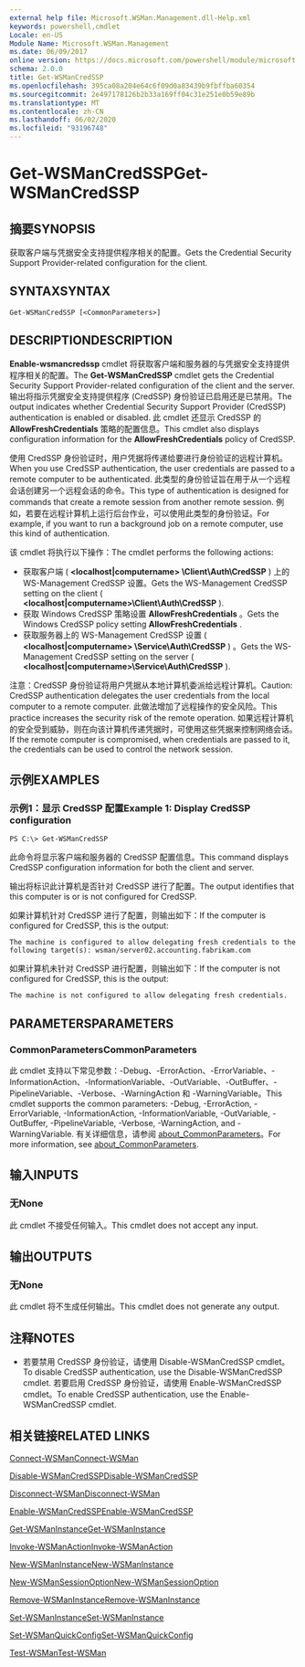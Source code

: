 ```yaml
---
external help file: Microsoft.WSMan.Management.dll-Help.xml
keywords: powershell,cmdlet
Locale: en-US
Module Name: Microsoft.WSMan.Management
ms.date: 06/09/2017
online version: https://docs.microsoft.com/powershell/module/microsoft.wsman.management/get-wsmancredssp?view=powershell-7.1&WT.mc_id=ps-gethelp
schema: 2.0.0
title: Get-WSManCredSSP
ms.openlocfilehash: 395ca08a204e64c6f09d0a83439b9fbffba60354
ms.sourcegitcommit: 2e497178126b2b33a169ff04c31e251e0b59e89b
ms.translationtype: MT
ms.contentlocale: zh-CN
ms.lasthandoff: 06/02/2020
ms.locfileid: "93196748"
---
```

# <span data-ttu-id="36eb6-103">Get-WSManCredSSP</span><span class="sxs-lookup"><span data-stu-id="36eb6-103">Get-WSManCredSSP</span></span>

## <span data-ttu-id="36eb6-104">摘要</span><span class="sxs-lookup"><span data-stu-id="36eb6-104">SYNOPSIS</span></span>
<span data-ttu-id="36eb6-105">获取客户端与凭据安全支持提供程序相关的配置。</span><span class="sxs-lookup"><span data-stu-id="36eb6-105">Gets the Credential Security Support Provider-related configuration for the client.</span></span>

## <span data-ttu-id="36eb6-106">SYNTAX</span><span class="sxs-lookup"><span data-stu-id="36eb6-106">SYNTAX</span></span>

```
Get-WSManCredSSP [<CommonParameters>]
```

## <span data-ttu-id="36eb6-107">DESCRIPTION</span><span class="sxs-lookup"><span data-stu-id="36eb6-107">DESCRIPTION</span></span>
<span data-ttu-id="36eb6-108">**Enable-wsmancredssp** cmdlet 将获取客户端和服务器的与凭据安全支持提供程序相关的配置。</span><span class="sxs-lookup"><span data-stu-id="36eb6-108">The **Get-WSManCredSSP** cmdlet gets the Credential Security Support Provider-related configuration of the client and the server.</span></span>
<span data-ttu-id="36eb6-109">输出将指示凭据安全支持提供程序 (CredSSP) 身份验证已启用还是已禁用。</span><span class="sxs-lookup"><span data-stu-id="36eb6-109">The output indicates whether Credential Security Support Provider (CredSSP) authentication is enabled or disabled.</span></span>
<span data-ttu-id="36eb6-110">此 cmdlet 还显示 CredSSP 的 **AllowFreshCredentials** 策略的配置信息。</span><span class="sxs-lookup"><span data-stu-id="36eb6-110">This cmdlet also displays configuration information for the **AllowFreshCredentials** policy of CredSSP.</span></span>

<span data-ttu-id="36eb6-111">使用 CredSSP 身份验证时，用户凭据将传递给要进行身份验证的远程计算机。</span><span class="sxs-lookup"><span data-stu-id="36eb6-111">When you use CredSSP authentication, the user credentials are passed to a remote computer to be authenticated.</span></span>
<span data-ttu-id="36eb6-112">此类型的身份验证旨在用于从一个远程会话创建另一个远程会话的命令。</span><span class="sxs-lookup"><span data-stu-id="36eb6-112">This type of authentication is designed for commands that create a remote session from another remote session.</span></span>
<span data-ttu-id="36eb6-113">例如，若要在远程计算机上运行后台作业，可以使用此类型的身份验证。</span><span class="sxs-lookup"><span data-stu-id="36eb6-113">For example, if you want to run a background job on a remote computer, use this kind of authentication.</span></span>

<span data-ttu-id="36eb6-114">该 cmdlet 将执行以下操作：</span><span class="sxs-lookup"><span data-stu-id="36eb6-114">The cmdlet performs the following actions:</span></span>

- <span data-ttu-id="36eb6-115">获取客户端 ( **\<localhost|computername\> \Client\Auth\CredSSP** ) 上的 WS-Management CredSSP 设置。</span><span class="sxs-lookup"><span data-stu-id="36eb6-115">Gets the WS-Management CredSSP setting on the client ( **\<localhost|computername\>\Client\Auth\CredSSP** ).</span></span>
- <span data-ttu-id="36eb6-116">获取 Windows CredSSP 策略设置 **AllowFreshCredentials** 。</span><span class="sxs-lookup"><span data-stu-id="36eb6-116">Gets the Windows CredSSP policy setting **AllowFreshCredentials** .</span></span>
- <span data-ttu-id="36eb6-117">获取服务器上的 WS-Management CredSSP 设置 ( **\<localhost|computername\> \Service\Auth\CredSSP** ) 。</span><span class="sxs-lookup"><span data-stu-id="36eb6-117">Gets the WS-Management CredSSP setting on the server ( **\<localhost|computername\>\Service\Auth\CredSSP** ).</span></span>

<span data-ttu-id="36eb6-118">注意：CredSSP 身份验证将用户凭据从本地计算机委派给远程计算机。</span><span class="sxs-lookup"><span data-stu-id="36eb6-118">Caution: CredSSP authentication delegates the user credentials from the local computer to a remote computer.</span></span>
<span data-ttu-id="36eb6-119">此做法增加了远程操作的安全风险。</span><span class="sxs-lookup"><span data-stu-id="36eb6-119">This practice increases the security risk of the remote operation.</span></span>
<span data-ttu-id="36eb6-120">如果远程计算机的安全受到威胁，则在向该计算机传递凭据时，可使用这些凭据来控制网络会话。</span><span class="sxs-lookup"><span data-stu-id="36eb6-120">If the remote computer is compromised, when credentials are passed to it, the credentials can be used to control the network session.</span></span>

## <span data-ttu-id="36eb6-121">示例</span><span class="sxs-lookup"><span data-stu-id="36eb6-121">EXAMPLES</span></span>

### <span data-ttu-id="36eb6-122">示例1：显示 CredSSP 配置</span><span class="sxs-lookup"><span data-stu-id="36eb6-122">Example 1: Display CredSSP configuration</span></span>

```
PS C:\> Get-WSManCredSSP
```

<span data-ttu-id="36eb6-123">此命令将显示客户端和服务器的 CredSSP 配置信息。</span><span class="sxs-lookup"><span data-stu-id="36eb6-123">This command displays CredSSP configuration information for both the client and server.</span></span>

<span data-ttu-id="36eb6-124">输出将标识此计算机是否针对 CredSSP 进行了配置。</span><span class="sxs-lookup"><span data-stu-id="36eb6-124">The output identifies that this computer is or is not configured for CredSSP.</span></span>

<span data-ttu-id="36eb6-125">如果计算机针对 CredSSP 进行了配置，则输出如下：</span><span class="sxs-lookup"><span data-stu-id="36eb6-125">If the computer is configured for CredSSP, this is the output:</span></span>

`The machine is configured to allow delegating fresh credentials to the following target(s): wsman/server02.accounting.fabrikam.com`

<span data-ttu-id="36eb6-126">如果计算机未针对 CredSSP 进行配置，则输出如下：</span><span class="sxs-lookup"><span data-stu-id="36eb6-126">If the computer is not configured for CredSSP, this is the output:</span></span>

`The machine is not configured to allow delegating fresh credentials.`

## <span data-ttu-id="36eb6-127">PARAMETERS</span><span class="sxs-lookup"><span data-stu-id="36eb6-127">PARAMETERS</span></span>

### <span data-ttu-id="36eb6-128">CommonParameters</span><span class="sxs-lookup"><span data-stu-id="36eb6-128">CommonParameters</span></span>
<span data-ttu-id="36eb6-129">此 cmdlet 支持以下常见参数：-Debug、-ErrorAction、-ErrorVariable、-InformationAction、-InformationVariable、-OutVariable、-OutBuffer、-PipelineVariable、-Verbose、-WarningAction 和 -WarningVariable。</span><span class="sxs-lookup"><span data-stu-id="36eb6-129">This cmdlet supports the common parameters: -Debug, -ErrorAction, -ErrorVariable, -InformationAction, -InformationVariable, -OutVariable, -OutBuffer, -PipelineVariable, -Verbose, -WarningAction, and -WarningVariable.</span></span> <span data-ttu-id="36eb6-130">有关详细信息，请参阅 [about_CommonParameters](https://go.microsoft.com/fwlink/?LinkID=113216)。</span><span class="sxs-lookup"><span data-stu-id="36eb6-130">For more information, see [about_CommonParameters](https://go.microsoft.com/fwlink/?LinkID=113216).</span></span>

## <span data-ttu-id="36eb6-131">输入</span><span class="sxs-lookup"><span data-stu-id="36eb6-131">INPUTS</span></span>

### <span data-ttu-id="36eb6-132">无</span><span class="sxs-lookup"><span data-stu-id="36eb6-132">None</span></span>
<span data-ttu-id="36eb6-133">此 cmdlet 不接受任何输入。</span><span class="sxs-lookup"><span data-stu-id="36eb6-133">This cmdlet does not accept any input.</span></span>

## <span data-ttu-id="36eb6-134">输出</span><span class="sxs-lookup"><span data-stu-id="36eb6-134">OUTPUTS</span></span>

### <span data-ttu-id="36eb6-135">无</span><span class="sxs-lookup"><span data-stu-id="36eb6-135">None</span></span>
<span data-ttu-id="36eb6-136">此 cmdlet 将不生成任何输出。</span><span class="sxs-lookup"><span data-stu-id="36eb6-136">This cmdlet does not generate any output.</span></span>

## <span data-ttu-id="36eb6-137">注释</span><span class="sxs-lookup"><span data-stu-id="36eb6-137">NOTES</span></span>

* <span data-ttu-id="36eb6-138">若要禁用 CredSSP 身份验证，请使用 Disable-WSManCredSSP cmdlet。</span><span class="sxs-lookup"><span data-stu-id="36eb6-138">To disable CredSSP authentication, use the Disable-WSManCredSSP cmdlet.</span></span> <span data-ttu-id="36eb6-139">若要启用 CredSSP 身份验证，请使用 Enable-WSManCredSSP cmdlet。</span><span class="sxs-lookup"><span data-stu-id="36eb6-139">To enable CredSSP authentication, use the Enable-WSManCredSSP cmdlet.</span></span>

## <span data-ttu-id="36eb6-140">相关链接</span><span class="sxs-lookup"><span data-stu-id="36eb6-140">RELATED LINKS</span></span>

[<span data-ttu-id="36eb6-141">Connect-WSMan</span><span class="sxs-lookup"><span data-stu-id="36eb6-141">Connect-WSMan</span></span>](Connect-WSMan.md)

[<span data-ttu-id="36eb6-142">Disable-WSManCredSSP</span><span class="sxs-lookup"><span data-stu-id="36eb6-142">Disable-WSManCredSSP</span></span>](Disable-WSManCredSSP.md)

[<span data-ttu-id="36eb6-143">Disconnect-WSMan</span><span class="sxs-lookup"><span data-stu-id="36eb6-143">Disconnect-WSMan</span></span>](Disconnect-WSMan.md)

[<span data-ttu-id="36eb6-144">Enable-WSManCredSSP</span><span class="sxs-lookup"><span data-stu-id="36eb6-144">Enable-WSManCredSSP</span></span>](Enable-WSManCredSSP.md)

[<span data-ttu-id="36eb6-145">Get-WSManInstance</span><span class="sxs-lookup"><span data-stu-id="36eb6-145">Get-WSManInstance</span></span>](Get-WSManInstance.md)

[<span data-ttu-id="36eb6-146">Invoke-WSManAction</span><span class="sxs-lookup"><span data-stu-id="36eb6-146">Invoke-WSManAction</span></span>](Invoke-WSManAction.md)

[<span data-ttu-id="36eb6-147">New-WSManInstance</span><span class="sxs-lookup"><span data-stu-id="36eb6-147">New-WSManInstance</span></span>](New-WSManInstance.md)

[<span data-ttu-id="36eb6-148">New-WSManSessionOption</span><span class="sxs-lookup"><span data-stu-id="36eb6-148">New-WSManSessionOption</span></span>](New-WSManSessionOption.md)

[<span data-ttu-id="36eb6-149">Remove-WSManInstance</span><span class="sxs-lookup"><span data-stu-id="36eb6-149">Remove-WSManInstance</span></span>](Remove-WSManInstance.md)

[<span data-ttu-id="36eb6-150">Set-WSManInstance</span><span class="sxs-lookup"><span data-stu-id="36eb6-150">Set-WSManInstance</span></span>](Set-WSManInstance.md)

[<span data-ttu-id="36eb6-151">Set-WSManQuickConfig</span><span class="sxs-lookup"><span data-stu-id="36eb6-151">Set-WSManQuickConfig</span></span>](Set-WSManQuickConfig.md)

[<span data-ttu-id="36eb6-152">Test-WSMan</span><span class="sxs-lookup"><span data-stu-id="36eb6-152">Test-WSMan</span></span>](Test-WSMan.md)

